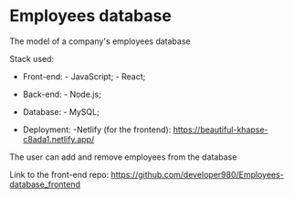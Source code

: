 # Employees database

 The model of a company's employees database
 
 Stack used:
  - Front-end:
        - JavaScript;
        - React;
        
  - Back-end:
        - Node.js;
        
  - Database:
        - MySQL;
        
  - Deployment:
        -Netlify (for the frontend): https://beautiful-khapse-c8ada1.netlify.app/

 The user can add and remove employees from the database

Link to the front-end repo: https://github.com/developer980/Employees-database_frontend
